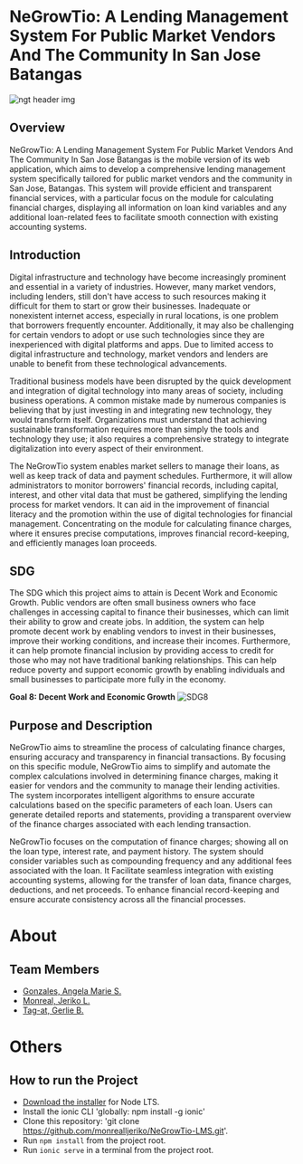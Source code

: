 # NeGrowTio: A Lending Management System For Public Market Vendors And The Community In San Jose Batangas
![ngt header img](https://github.com/Gerlie33/NeGrowTio-LMS/assets/136683054/80c15c8f-d30a-4c7e-88ba-9c1104bebe8b)

## Overview
  NeGrowTio: A Lending Management System For Public Market Vendors
And The Community In San Jose Batangas is the mobile version of its web application, which aims to develop a comprehensive lending management system specifically tailored for public market vendors and the community in San Jose, Batangas. This system will provide efficient and transparent financial services, with a particular focus on the module for calculating financial charges, displaying all information on loan kind variables and any additional loan-related fees to facilitate smooth connection with existing accounting systems.

## Introduction
  Digital infrastructure and technology have become increasingly prominent and essential in a variety of industries. However, many market vendors, including lenders, still don't have access to such resources making it difficult for them to start or grow their businesses. Inadequate or nonexistent internet access, especially in rural locations, is one problem that borrowers frequently encounter. Additionally, it may also be challenging for certain vendors to adopt or use such technologies since they are inexperienced with digital platforms and apps. Due to limited access to digital infrastructure and technology, market vendors and lenders are unable to benefit from these technological advancements.
  
  Traditional business models have been disrupted by the quick development and integration of digital technology into many areas of society, including business operations. A common mistake made by numerous companies is believing that by just investing in and integrating new technology, they would transform itself. Organizations must understand that achieving sustainable transformation requires more than simply the tools and technology they use; it also requires a comprehensive strategy to integrate digitalization into every aspect of their environment. 

  The NeGrowTio system enables market sellers to manage their loans, as well as keep track of data and payment schedules. Furthermore, it will allow administrators to monitor borrowers' financial records, including capital, interest, and other vital data that must be gathered, simplifying the lending process for market vendors. It can aid in the improvement of financial literacy and the promotion within the use of digital technologies for financial management. Concentrating on the module for calculating finance charges, where it ensures precise computations, improves financial record-keeping, and efficiently manages loan proceeds. 

## SDG
  The SDG which this project aims to attain is Decent Work and Economic Growth. Public vendors are often small business owners who face challenges in accessing capital to finance their businesses, which can limit their ability to grow and create jobs. In addition, the system can help promote decent work by enabling vendors to invest in their businesses, improve their working conditions, and increase their incomes. Furthermore, it can help promote financial inclusion by providing access to credit for those who may not have traditional banking relationships. This can help reduce poverty and support economic growth by enabling individuals and small businesses to participate more fully in the economy.

**Goal 8: Decent Work and Economic Growth**
![SDG8](https://github.com/monrealljeriko/NeGrowTio-LMS/assets/137249168/560b8703-32a6-4839-8045-a037fe12fa5d)

## Purpose and Description
   NeGrowTio aims to streamline the process of calculating finance charges, ensuring accuracy and transparency in financial transactions. By focusing on this specific module, NeGrowTio aims to simplify and automate the complex calculations involved in determining finance charges, making it easier for vendors and the community to manage their lending activities. The system incorporates intelligent algorithms to ensure accurate calculations based on the specific parameters of each loan. Users can generate detailed reports and statements, providing a transparent overview of the finance charges associated with each lending transaction.

   NeGrowTio focuses on the computation of finance charges; showing all on the loan type, interest rate, and payment history. The system should consider variables such as compounding frequency and any additional fees associated with the loan. It Facilitate seamless integration with existing accounting systems, allowing for the transfer of loan data, finance charges, deductions, and net proceeds. To enhance financial record-keeping and ensure accurate consistency across all the financial processes.

# About
## Team Members
* [Gonzales, Angela Marie S.](https://github.com/angelagonzalesss)
* [Monreal, Jeriko L.](https://github.com/monrealljeriko)
* [Tag-at, Gerlie B.](https://github.com/Gerlie33)

# Others
## How to run the Project
* [Download the installer](https://nodejs.org/en) for Node LTS.
* Install the ionic CLI 'globally: npm install -g ionic'
* Clone this repository: 'git clone https://github.com/monrealljeriko/NeGrowTio-LMS.git'.
* Run `npm install` from the project root.
* Run `ionic serve` in a terminal from the project root.
